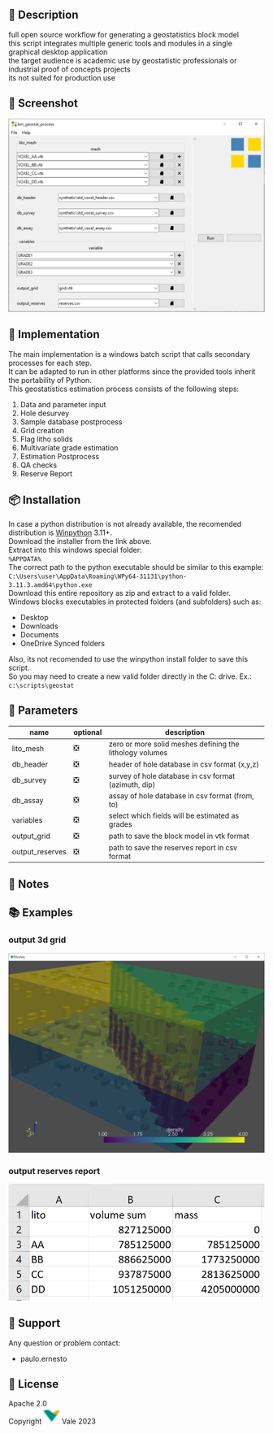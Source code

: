 ## 📌 Description
full open source workflow for generating a geostatistics block model  
this script integrates multiple generic tools and modules in a single graphical desktop application  
the target audience is academic use by geostatistic professionals or industrial proof of concepts projects  
its not suited for production use  
## 📸 Screenshot
![screenshot1](https://github.com/pemn/assets/blob/main/bm_geostat_process1.png?raw=true)
## 🧩 Implementation
The main implementation is a windows batch script that calls secondary processes for each step.  
It can be adapted to run in other platforms since the provided tools inherit the portability of Python.  
This geostatistics estimation process consists of the following steps:
 1. Data and parameter input
 2. Hole desurvey
 3. Sample database postprocess
 4. Grid creation
 5. Flag litho solids
 6. Multivariate grade estimation
 7. Estimation Postprocess
 8. QA checks
 9. Reserve Report
## 📦 Installation
In case a python distribution is not already available, the recomended distribution is [Winpython](https://winpython.github.io/) 3.11+.  
Download the installer from the link above.  
Extract into this windows special folder:  
`%APPDATA%`  
The correct path to the python executable should be similar to this example:  
`C:\Users\user\AppData\Roaming\WPy64-31131\python-3.11.3.amd64\python.exe`  
Download this entire repository as zip and extract to a valid folder.  
Windows blocks executables in protected folders (and subfolders) such as:
 - Desktop
 - Downloads
 - Documents
 - OneDrive Synced folders

Also, its not recomended to use the winpython install folder to save this script.  
So you may need to create a new valid folder directly in the C: drive. Ex.:  
`c:\scripts\geostat`
## 📝 Parameters
name|optional|description
---|---|------
lito_mesh|❎|zero or more solid meshes defining the lithology volumes
db_header|❎|header of hole database in csv format (x,y,z)
db_survey|❎|survey of hole database in csv format (azimuth, dip)
db_assay|❎|assay of hole database in csv format (from, to)
variables|❎|select which fields will be estimated as grades
output_grid|❎|path to save the block model in vtk format
output_reserves|❎|path to save the reserves report in csv format
## 📓 Notes
## 📚 Examples
### output 3d grid
![screenshot2](https://github.com/pemn/assets/blob/main/bm_geostat_process2.png?raw=true)
### output reserves report
![screenshot3](https://github.com/pemn/assets/blob/main/bm_geostat_process3.png?raw=true)
## 🙋 Support
Any question or problem contact:
 - paulo.ernesto
## 💎 License
Apache 2.0  
Copyright ![vale_logo_only](https://github.com/pemn/assets/blob/main/vale_logo_only_r.svg?raw=true) Vale 2023
